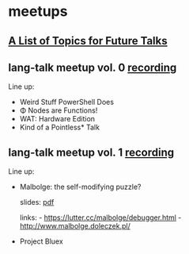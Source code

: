 # meetups

## [A List of Topics for Future Talks](./proposals.md)

## lang-talk meetup vol. 0 [recording](https://youtu.be/D2EPM60-MPE)

Line up:

- Weird Stuff PowerShell Does
- Φ Nodes are Functions!
- WAT: Hardware Edition
- Kind of a Pointless* Talk 


## lang-talk meetup vol. 1 [recording](https://youtu.be/eYROniHhM4g)

Line up:

- Malbolge: the self-modifying puzzle?

  slides: [pdf](./resources/1/malbolge.pdf)

  links: - https://lutter.cc/malbolge/debugger.html
         - http://www.malbolge.doleczek.pl/


- Project Bluex

